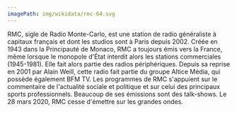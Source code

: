 ```yaml
---
imagePath: img/wikidata/rmc-64.svg
---
```


RMC, sigle de Radio Monte-Carlo, est une station de radio généraliste à capitaux français et dont les studios sont à Paris depuis 2002. Créée en 1943 dans la Principauté de Monaco, RMC a toujours émis vers la France, même lorsque le monopole d'État interdit alors les stations commerciales (1945-1981). Elle fait alors partie des radios périphériques.
Depuis sa reprise en 2001 par Alain Weill, cette radio fait partie du groupe Altice Média, qui possède également BFM TV. Les programmes de RMC s'appuient sur le commentaire de l'actualité sociale et politique et sur celui des principaux sports professionnels. Beaucoup de ses émissions sont des talk-shows.
Le 28 mars 2020, RMC cesse d'émettre sur les grandes ondes.

